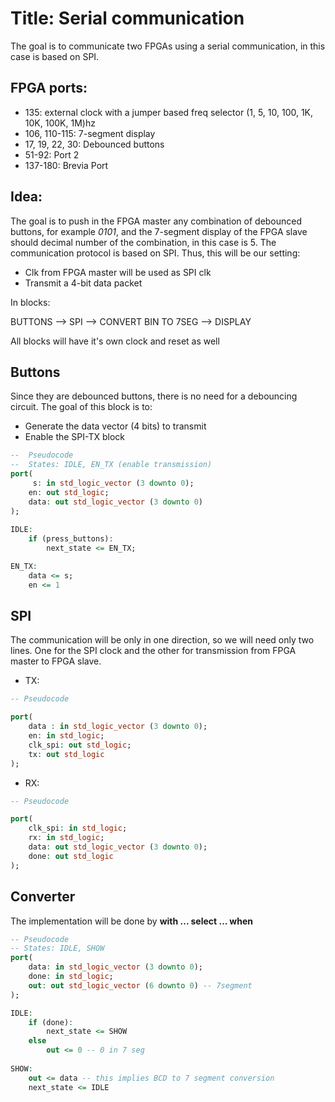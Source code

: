 # Title: Serial communication

The goal is to communicate two FPGAs using a serial communication, in this case is based on SPI.

## FPGA ports:
- 135: external clock with a jumper based freq selector (1, 5, 10, 100, 1K, 10K, 100K, 1M)hz
- 106, 110-115: 7-segment display
- 17, 19, 22, 30: Debounced buttons
- 51-92: Port 2 
- 137-180: Brevia Port

## Idea:
The goal is to push in the FPGA master  any combination of debounced buttons, for example _0101_, and the 7-segment display of the FPGA slave should decimal number of the combination, in this case is 5. 
The communication protocol is based on SPI. Thus, this will be our setting: 

- Clk from FPGA master will be used as SPI clk
- Transmit a 4-bit data packet 

In blocks:

BUTTONS --> SPI --> CONVERT BIN TO 7SEG --> DISPLAY

All blocks will have it's own clock and reset as well

## Buttons
Since they are debounced buttons, there is no need for a debouncing circuit. 
The goal of this block is to:
- Generate the data vector (4 bits) to transmit
- Enable the SPI-TX block

```vhdl
--  Pseudocode
--  States: IDLE, EN_TX (enable transmission)
port(
     s: in std_logic_vector (3 downto 0);
    en: out std_logic;
    data: out std_logic_vector (3 downto 0)
);
    
IDLE: 
    if (press_buttons):
        next_state <= EN_TX;

EN_TX:
    data <= s;
    en <= 1

```

## SPI
The communication will be only in one direction, so we will need only two lines.
One for the SPI clock and the other for transmission from FPGA master to FPGA slave.
- TX: 
```vhdl
-- Pseudocode

port( 
    data : in std_logic_vector (3 downto 0);
    en: in std_logic;
    clk_spi: out std_logic;
    tx: out std_logic
);
```

- RX: 
```vhdl
-- Pseudocode 

port(
    clk_spi: in std_logic;
    rx: in std_logic;
    data: out std_logic_vector (3 downto 0);
    done: out std_logic
);
```

## Converter 
The implementation will be done by **with ... select ... when**

```vhdl
-- Pseudocode
-- States: IDLE, SHOW
port(
    data: in std_logic_vector (3 downto 0);
    done: in std_logic;
    out: out std_logic_vector (6 downto 0) -- 7segment
);

IDLE:
    if (done):
        next_state <= SHOW
    else 
        out <= 0 -- 0 in 7 seg
    
SHOW:
    out <= data -- this implies BCD to 7 segment conversion
    next_state <= IDLE
```



